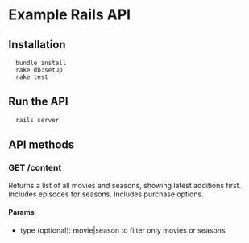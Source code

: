 # Example Rails API

## Installation

```
  bundle install
  rake db:setup
  rake test
```

## Run the API

```
  rails server
```

## API methods

### GET /content

Returns a list of all movies and seasons, showing latest additions first.
Includes episodes for seasons.
Includes purchase options.

#### Params

* type (optional): movie|season to filter only movies or seasons